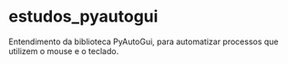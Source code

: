 # estudos_pyautogui
Entendimento da biblioteca PyAutoGui, para automatizar processos que utilizem o mouse e o teclado.
